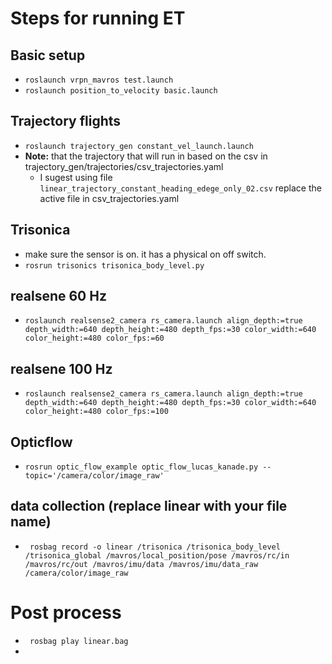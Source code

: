# Steps for running ET
## Basic setup
* ```roslaunch vrpn_mavros test.launch```
* ```roslaunch position_to_velocity basic.launch```

## Trajectory flights
* ```roslaunch trajectory_gen constant_vel_launch.launch```
* **Note:** that the trajectory that will run in based on the csv in trajectory_gen/trajectories/csv_trajectories.yaml
  * I sugest using file ```linear_trajectory_constant_heading_edege_only_02.csv``` replace the active file in csv_trajectories.yaml
 
## Trisonica
* make sure the sensor is on. it has a physical on off switch.
* ```rosrun trisonics trisonica_body_level.py```

## realsene 60 Hz
* ```roslaunch realsense2_camera rs_camera.launch align_depth:=true depth_width:=640 depth_height:=480 depth_fps:=30 color_width:=640 color_height:=480 color_fps:=60```

## realsene 100 Hz
* ```roslaunch realsense2_camera rs_camera.launch align_depth:=true depth_width:=640 depth_height:=480 depth_fps:=30 color_width:=640 color_height:=480 color_fps:=100```

## Opticflow
* ```rosrun optic_flow_example optic_flow_lucas_kanade.py --topic='/camera/color/image_raw'```

## data collection (replace linear with your file name)
* ``` rosbag record -o linear /trisonica /trisonica_body_level /trisonica_global /mavros/local_position/pose /mavros/rc/in /mavros/rc/out /mavros/imu/data /mavros/imu/data_raw /camera/color/image_raw```

# Post process
* ``` rosbag play linear.bag```
* 
